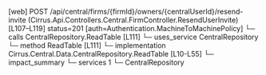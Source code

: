[web] POST /api/central/firms/{firmId}/owners/{centralUserId}/resend-invite  (Cirrus.Api.Controllers.Central.FirmController.ResendUserInvite)  [L107–L119] status=201 [auth=Authentication.MachineToMachinePolicy]
  └─ calls CentralRepository.ReadTable [L111]
  └─ uses_service CentralRepository
    └─ method ReadTable [L111]
      └─ implementation Cirrus.Central.Data.CentralRepository.ReadTable [L10-L55]
  └─ impact_summary
    └─ services 1
      └─ CentralRepository

